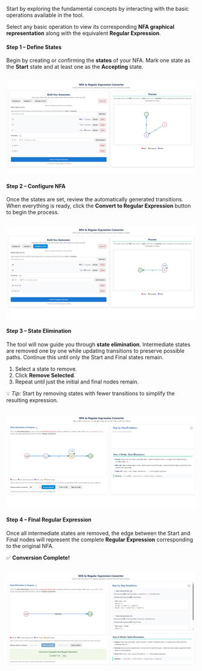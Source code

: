 
<p>
Start by exploring the fundamental concepts by interacting with the basic operations 
available in the tool.
</p>

<p>
Select any basic operation to view its corresponding 
<strong>NFA graphical representation</strong> along with the equivalent 
<strong>Regular Expression</strong>.
</p>

<h4>Step 1 – Define States</h4>
<p>
Begin by creating or confirming the <strong>states</strong> of your NFA.  
Mark one state as the <strong>Start</strong> state and at least one as the 
<strong>Accepting</strong> state.
</p>
<img src="./images/Step1Nfa.png" alt="Step 1 – Define States" style="max-width:100%; height:auto; margin-top:16px;">

<h4>Step 2 – Configure NFA</h4>
<p>
Once the states are set, review the automatically generated transitions.  
When everything is ready, click the <strong>Convert to Regular Expression</strong> 
button to begin the process.
</p>
<img src="./images/Step2Select.png" alt="Step 2 – Configure NFA" style="max-width:100%; height:auto; margin-top:16px;">

<h4>Step 3 – State Elimination</h4>
<p>
The tool will now guide you through <strong>state elimination</strong>.  
Intermediate states are removed one by one while updating transitions to 
preserve possible paths.  
Continue this until only the Start and Final states remain.
</p>
<ol>
  <li>Select a state to remove.</li>
  <li>Click <strong>Remove Selected</strong>.</li>
  <li>Repeat until just the initial and final nodes remain.</li>
</ol>
<p>
💡 <em>Tip:</em> Start by removing states with fewer transitions 
to simplify the resulting expression.
</p>
<img src="./images/Step3Convert.png" alt="Step 3 – State Elimination" style="max-width:100%; height:auto; margin-top:16px;">

<h4>Step 4 – Final Regular Expression</h4>
<p>
Once all intermediate states are removed, the edge between the Start and Final 
nodes will represent the complete <strong>Regular Expression</strong> corresponding 
to the original NFA.
</p>
<p>
✅ <b>Conversion Complete!</b>
</p>
<img src="./images/Step5Final.png" alt="Step 4 – Final Regular Expression" style="max-width:100%; height:auto; margin-top:16px;">
